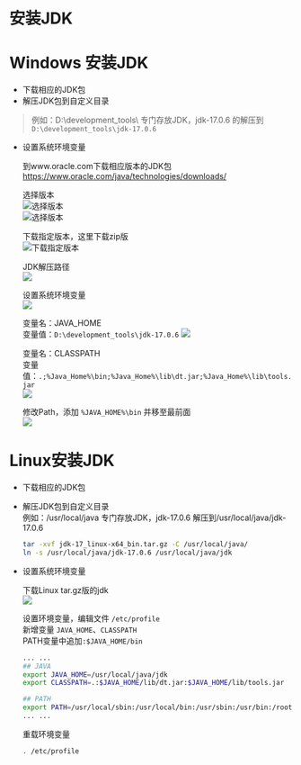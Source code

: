 安装JDK
==

# Windows 安装JDK
* 下载相应的JDK包
* 解压JDK包到自定义目录
>例如：D:\development_tools\ 专门存放JDK，jdk-17.0.6 的解压到 `D:\development_tools\jdk-17.0.6`
* 设置系统环境变量


    到www.oracle.com下载相应版本的JDK包  
    https://www.oracle.com/java/technologies/downloads/

    选择版本  
    ![选择版本](./images/jdk/selectJDKedit01.png)  
    ![选择版本](./images/jdk/selectJDKedit02ss.png)  

    下载指定版本，这里下载zip版  
    ![下载指定版本](./images/jdk/downJDK.png)


    JDK解压路径  
    ![](./images/jdk/jdkInstallPath.png)


    设置系统环境变量  
    ![](./images/jdk/settingSystemPath.png)

    变量名：JAVA_HOME  
    变量值：`D:\development_tools\jdk-17.0.6`
    ![](./images/jdk/JAVA_HOME.png)

    变量名：CLASSPATH  
    变量值：`.;%Java_Home%\bin;%Java_Home%\lib\dt.jar;%Java_Home%\lib\tools.jar`  
    ![](./images/jdk/CLASSPATH.png)

    修改Path，添加 `%JAVA_HOME%\bin` 并移至最前面  
    ![](./images/jdk/modifyPath.png)


# Linux安装JDK
* 下载相应的JDK包
* 解压JDK包到自定义目录  
    例如：/usr/local/java 专门存放JDK，jdk-17.0.6 解压到/usr/local/java/jdk-17.0.6
    ```bash
    tar -xvf jdk-17_linux-x64_bin.tar.gz -C /usr/local/java/  
    ln -s /usr/local/java/jdk-17.0.6 /usr/local/java/jdk 
    ```

* 设置系统环境变量


    下载Linux tar.gz版的jdk  
    ![](./images/jdk/jdk_linux_edit.png)

    设置环境变量，编辑文件 `/etc/profile`  
    新增变量 `JAVA_HOME`、`CLASSPATH`   
    PATH变量中追加`:$JAVA_HOME/bin`  

    ```bash
    ... ...
    ## JAVA
    export JAVA_HOME=/usr/local/java/jdk
    export CLASSPATH=.:$JAVA_HOME/lib/dt.jar:$JAVA_HOME/lib/tools.jar

    ## PATH
    export PATH=/usr/local/sbin:/usr/local/bin:/usr/sbin:/usr/bin:/root/bin:$JAVA_HOME/bin
    ... ...

    ```

    重载环境变量
    ```bash
    . /etc/profile
    ```
